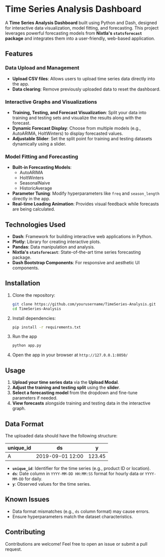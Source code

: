 # Time Series Analysis Dashboard

A **Time Series Analysis Dashboard** built using Python and Dash, designed for interactive data visualization, model fitting, and forecasting. This project leverages powerful forecasting models from **Nixtla's `statsforecast` package** and integrates them into a user-friendly, web-based application.

## Features

### Data Upload and Management

- **Upload CSV files**: Allows users to upload time series data directly into the app.
- **Data clearing**: Remove previously uploaded data to reset the dashboard.

### Interactive Graphs and Visualizations

- **Training, Testing, and Forecast Visualization**: Split your data into training and testing sets and visualize the results along with the forecast.
- **Dynamic Forecast Display**: Choose from multiple models (e.g., AutoARIMA, HoltWinters) to display forecasted values.
- **Adjustable Slider**: Set the split point for training and testing datasets dynamically using a slider.

### Model Fitting and Forecasting

- **Built-in Forecasting Models**:
  - AutoARIMA
  - HoltWinters
  - SeasonalNaive
  - HistoricAverage
- **Parameter Tuning**: Modify hyperparameters like `freq` and `season_length` directly in the app.
- **Real-time Loading Animation**: Provides visual feedback while forecasts are being calculated.

## Technologies Used

- **Dash**: Framework for building interactive web applications in Python.
- **Plotly**: Library for creating interactive plots.
- **Pandas**: Data manipulation and analysis.
- **Nixtla's `statsforecast`**: State-of-the-art time series forecasting package.
- **Dash Bootstrap Components**: For responsive and aesthetic UI components.

## Installation

1. Clone the repository:
   ```bash
   git clone https://github.com/yourusername/TimeSeries-Analysis.git
   cd TimeSeries-Analysis
   ```
2. Install dependencies:
   ```bash
   pip install -r requirements.txt
   ```
3. Run the app
   ```bash
   python app.py
   ```
4. Open the app in your browser at `http://127.0.0.1:8050/`

## Usage

1. **Upload your time series data** via the **Upload Modal**.
2. **Adjust the training and testing split** using the **slider**.
3. **Select a forecasting model** from the dropdown and fine-tune parameters if needed.
4. **View forecasts** alongside training and testing data in the interactive graph.

## Data Format

The uploaded data should have the following structure:

| **unique_id** | **ds**           | **y**  |
| ------------- | ---------------- | ------ |
| A             | 2019-09-01 12:00 | 123.45 |

- **`unique_id`**: Identifier for the time series (e.g., product ID or location).
- **`ds`**: Date column in `YYYY-MM-DD HH:MM:SS` format for hourly data or `YYYY-MM-DD` for daily.
- **`y`**: Observed values for the time series.

## Known Issues

- Data format mismatches (e.g., `ds` column format) may cause errors.
- Ensure hyperparameters match the dataset characteristics.

## Contributing

Contributions are welcome! Feel free to open an issue or submit a pull request.

